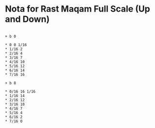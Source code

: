 # Nota for Rast Maqam Full Scale (Up and Down)

```scenario oscilla

+ b 0

* 0 0 1/16
* 1/16 2
* 2/16 4
* 3/16 7
* 4/16 10
* 5/16 12
* 6/16 14
* 7/16 16

+ b 8

* 0/16 16 1/16
* 1/16 14
* 2/16 12
* 3/16 10
* 4/16 7
* 5/16 4
* 6/16 2
* 7/16 0

```
